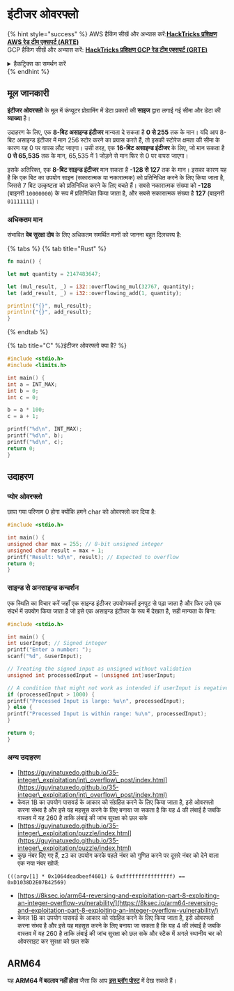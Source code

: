 # इंटीजर ओवरफ्लो

{% hint style="success" %}
AWS हैकिंग सीखें और अभ्यास करें:<img src="/.gitbook/assets/arte.png" alt="" data-size="line">[**HackTricks प्रशिक्षण AWS रेड टीम एक्सपर्ट (ARTE)**](https://training.hacktricks.xyz/courses/arte)<img src="/.gitbook/assets/arte.png" alt="" data-size="line">\
GCP हैकिंग सीखें और अभ्यास करें: <img src="/.gitbook/assets/grte.png" alt="" data-size="line">[**HackTricks प्रशिक्षण GCP रेड टीम एक्सपर्ट (GRTE)**<img src="/.gitbook/assets/grte.png" alt="" data-size="line">](https://training.hacktricks.xyz/courses/grte)

<details>

<summary>हैकट्रिक्स का समर्थन करें</summary>

* [**सदस्यता योजनाएं**](https://github.com/sponsors/carlospolop) की जाँच करें!
* **शामिल हों** 💬 [**डिस्कॉर्ड समूह**](https://discord.gg/hRep4RUj7f) या [**टेलीग्राम समूह**](https://t.me/peass) या हमें **ट्विटर** 🐦 पर **फॉलो** करें [**@hacktricks\_live**](https://twitter.com/hacktricks\_live)**.**
* **हैकिंग ट्रिक्स साझा करें, PRs सबमिट करके** [**HackTricks**](https://github.com/carlospolop/hacktricks) और [**HackTricks Cloud**](https://github.com/carlospolop/hacktricks-cloud) github रेपो में।

</details>
{% endhint %}

## मूल जानकारी

**इंटीजर ओवरफ्लो** के मूल में कंप्यूटर प्रोग्रामिंग में डेटा प्रकारों की **साइज** द्वारा लगाई गई सीमा और डेटा की **व्याख्या** है।

उदाहरण के लिए, एक **8-बिट असाइन्ड इंटीजर** मान्यता दे सकता है **0 से 255** तक के मान। यदि आप 8-बिट असाइन्ड इंटीजर में मान 256 स्टोर करने का प्रयास करते हैं, तो इसकी स्टोरेज क्षमता की सीमा के कारण यह 0 पर वापस लौट जाएगा। उसी तरह, एक **16-बिट असाइन्ड इंटीजर** के लिए, जो मान सकता है **0 से 65,535** तक के मान, 65,535 में 1 जोड़ने से मान फिर से 0 पर वापस जाएगा।

इसके अतिरिक्त, एक **8-बिट साइन्ड इंटीजर** मान सकता है **-128 से 127** तक के मान। इसका कारण यह है कि एक बिट का उपयोग साइन (सकारात्मक या नकारात्मक) को प्रतिनिधित करने के लिए किया जाता है, जिससे 7 बिट उत्कृष्टता को प्रतिनिधित करने के लिए बचते हैं। सबसे नकारात्मक संख्या को **-128** (बाइनरी `10000000`) के रूप में प्रतिनिधित किया जाता है, और सबसे सकारात्मक संख्या है **127** (बाइनरी `01111111`)।

### अधिकतम मान

संभावित **वेब सुरक्षा दोष** के लिए अधिकतम समर्थित मानों को जानना बहुत दिलचस्प है:

{% tabs %}
{% tab title="Rust" %}
```rust
fn main() {

let mut quantity = 2147483647;

let (mul_result, _) = i32::overflowing_mul(32767, quantity);
let (add_result, _) = i32::overflowing_add(1, quantity);

println!("{}", mul_result);
println!("{}", add_result);
}
```
{% endtab %}

{% tab title="C" %}इंटीजर ओवरफ्लो क्या है? %}
```c
#include <stdio.h>
#include <limits.h>

int main() {
int a = INT_MAX;
int b = 0;
int c = 0;

b = a * 100;
c = a + 1;

printf("%d\n", INT_MAX);
printf("%d\n", b);
printf("%d\n", c);
return 0;
}
```
## उदाहरण

### प्योर ओवरफ्लो

छापा गया परिणाम 0 होगा क्योंकि हमने char को ओवरफ्लो कर दिया है:
```c
#include <stdio.h>

int main() {
unsigned char max = 255; // 8-bit unsigned integer
unsigned char result = max + 1;
printf("Result: %d\n", result); // Expected to overflow
return 0;
}
```
### साइन्ड से अनसाइन्ड कन्वर्शन

एक स्थिति का विचार करें जहाँ एक साइन्ड इंटीजर उपयोगकर्ता इनपुट से पढ़ा जाता है और फिर उसे एक संदर्भ में उपयोग किया जाता है जो इसे एक असाइन्ड इंटीजर के रूप में देखता है, सही मान्यता के बिना:
```c
#include <stdio.h>

int main() {
int userInput; // Signed integer
printf("Enter a number: ");
scanf("%d", &userInput);

// Treating the signed input as unsigned without validation
unsigned int processedInput = (unsigned int)userInput;

// A condition that might not work as intended if userInput is negative
if (processedInput > 1000) {
printf("Processed Input is large: %u\n", processedInput);
} else {
printf("Processed Input is within range: %u\n", processedInput);
}

return 0;
}
```
### अन्य उदाहरण

* [https://guyinatuxedo.github.io/35-integer\_exploitation/int\_overflow\_post/index.html](https://guyinatuxedo.github.io/35-integer\_exploitation/int\_overflow\_post/index.html)
* केवल 1B का उपयोग पासवर्ड के आकार को संग्रहित करने के लिए किया जाता है, इसे ओवरफ्लो करना संभव है और इसे यह महसूस करने के लिए बनाया जा सकता है कि यह 4 की लंबाई है जबकि वास्तव में यह 260 है ताकि लंबाई की जांच सुरक्षा को छल सके
* [https://guyinatuxedo.github.io/35-integer\_exploitation/puzzle/index.html](https://guyinatuxedo.github.io/35-integer\_exploitation/puzzle/index.html)
* कुछ नंबर दिए गए हैं, z3 का उपयोग करके पहले नंबर को गुणित करने पर दूसरे नंबर को देने वाला एक नया नंबर खोजें:&#x20;

```
(((argv[1] * 0x1064deadbeef4601) & 0xffffffffffffffff) == 0xD1038D2E07B42569)
```
* [https://8ksec.io/arm64-reversing-and-exploitation-part-8-exploiting-an-integer-overflow-vulnerability/](https://8ksec.io/arm64-reversing-and-exploitation-part-8-exploiting-an-integer-overflow-vulnerability/)
* केवल 1B का उपयोग पासवर्ड के आकार को संग्रहित करने के लिए किया जाता है, इसे ओवरफ्लो करना संभव है और इसे यह महसूस करने के लिए बनाया जा सकता है कि यह 4 की लंबाई है जबकि वास्तव में यह 260 है ताकि लंबाई की जांच सुरक्षा को छल सके और स्टैक में अगले स्थानीय चर को ओवरराइट कर सुरक्षा को छल सके

## ARM64

यह **ARM64 में बदलाव नहीं होता** जैसा कि आप [**इस ब्लॉग पोस्ट**](https://8ksec.io/arm64-reversing-and-exploitation-part-8-exploiting-an-integer-overflow-vulnerability/) में देख सकते हैं।

